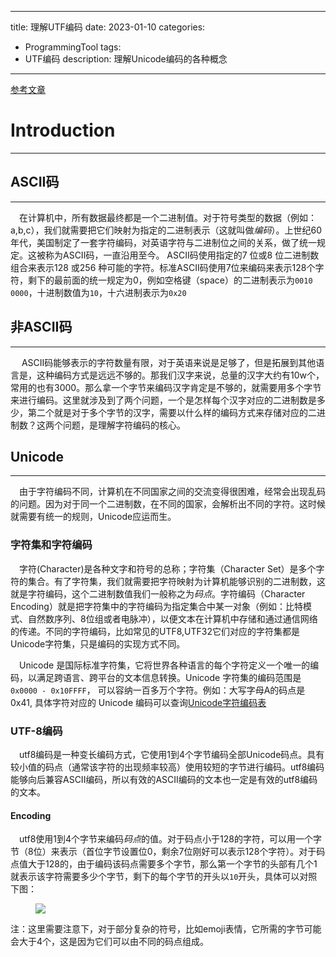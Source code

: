 <!--
 * @Author: zhubin
 * @Date: 2023-01-10 14:40:02
 * @FilePath: \stephen-nju.github.io\_posts\2023-01-10-unicode-string.md
 * @Description: utf8 编码
 * 
 * Copyright (c) 2023 by ${git_name}, All Rights Reserved. 
-->

---
title: 理解UTF编码
date: 2023-01-10
categories:
- ProgrammingTool
tags:
- UTF编码
description: 理解Unicode编码的各种概念

---

[参考文章](https://www.ruanyifeng.com/blog/2007/10/ascii_unicode_and_utf-8.html)

# Introduction 
--------------------------------------------------

## ASCII码
--------------------------------------------------

&emsp;在计算机中，所有数据最终都是一个二进制值。对于符号类型的数据（例如：a,b,c），我们就需要把它们映射为指定的二进制表示（这就叫做*编码*）。上世纪60年代，美国制定了一套字符编码，对英语字符与二进制位之间的关系，做了统一规定。这被称为ASCII码，一直沿用至今。
ASCII码使用指定的7 位或8 位二进制数组合来表示128 或256 种可能的字符。标准ASCII码使用7位来编码来表示128个字符，剩下的最前面的统一规定为0，例如空格键（space）的二进制表示为`0010 0000`，十进制数值为`10`，十六进制表示为`0x20`

## 非ASCII码
--------------------------------------------------

&emsp; ASCII码能够表示的字符数量有限，对于英语来说是足够了，但是拓展到其他语言是，这种编码方式是远远不够的。那我们汉字来说，总量的汉字大约有10w个，常用的也有3000。那么拿一个字节来编码汉字肯定是不够的，就需要用多个字节来进行编码。这里就涉及到了两个问题，一个是怎样每个汉字对应的二进制数是多少，第二个就是对于多个字节的汉字，需要以什么样的编码方式来存储对应的二进制数？这两个问题，是理解字符编码的核心。

## Unicode
------------------------------------------------------

&emsp;由于字符编码不同，计算机在不同国家之间的交流变得很困难，经常会出现乱码的问题。因为对于同一个二进制数，在不同的国家，会解析出不同的字符。这时候就需要有统一的规则，Unicode应运而生。

### 字符集和字符编码

&emsp;字符(Character)是各种文字和符号的总称；字符集（Character Set）是多个字符的集合。有了字符集，我们就需要把字符映射为计算机能够识别的二进制数，这就是字符编码，这个二进制数值我们一般称之为*码点*。字符编码（Character Encoding）就是把字符集中的字符编码为指定集合中某一对象（例如：比特模式、自然数序列、8位组或者电脉冲），以便文本在计算机中存储和通过通信网络的传递。不同的字符编码，比如常见的UTF8,UTF32它们对应的字符集都是Unicode字符集，只是编码的实现方式不同。

&emsp;Unicode 是国际标准字符集，它将世界各种语言的每个字符定义一个唯一的编码，以满足跨语言、跨平台的文本信息转换。Unicode 字符集的编码范围是`0x0000 - 0x10FFFF`， 可以容纳一百多万个字符。例如：大写字母A的码点是 0x41, 具体字符对应的 Unicode 编码可以查询[Unicode字符编码表](https://home.unicode.org/)


### UTF-8编码

&emsp;utf8编码是一种变长编码方式，它使用1到4个字节编码全部Unicode码点。具有较小值的码点（通常该字符的出现频率较高）使用较短的字节进行编码。utf8编码能够向后兼容ASCII编码，所以有效的ASCII编码的文本也一定是有效的utf8编码的文本。

#### Encoding

&emsp;utf8使用1到4个字节来编码*码点*的值。对于码点小于128的字符，可以用一个字节（8位）来表示（首位字节设置位0，剩余7位刚好可以表示128个字符）。对于码点值大于128的，由于编码该码点需要多个字节，那么第一个字节的头部有几个1就表示该字符需要多少个字节，剩下的每个字节的开头以`10`开头，具体可以对照下图：

<figure>
<a><img src="{{site.url}}/pictures/utf8_1.png"></a>
</figure>

注：这里需要注意下，对于部分复杂的符号，比如emoji表情，它所需的字节可能会大于4个，这是因为它们可以由不同的码点组成。